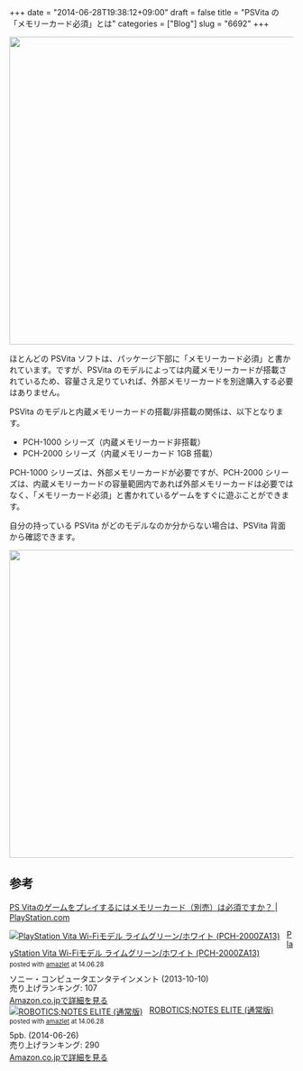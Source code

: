 +++
date = "2014-06-28T19:38:12+09:00"
draft = false
title = "PSVita の「メモリーカード必須」とは"
categories = ["Blog"]
slug = "6692"
+++

<img class="align-center" src="/images/2014/06/6692_1.jpg" border="0" width="728" height="546" />

ほとんどの PSVita ソフトは、パッケージ下部に「メモリーカード必須」と書かれています。ですが、PSVita のモデルによっては内蔵メモリーカードが搭載されているため、容量さえ足りていれば、外部メモリーカードを別途購入する必要はありません。

PSVita のモデルと内蔵メモリーカードの搭載/非搭載の関係は、以下となります。

<ul>
<li>PCH-1000 シリーズ（内蔵メモリーカード非搭載）</li>
<li>PCH-2000 シリーズ（内蔵メモリーカード 1GB 搭載）</li>
</ul>

PCH-1000 シリーズは、外部メモリーカードが必要ですが、PCH-2000 シリーズは、内蔵メモリーカードの容量範囲内であれば外部メモリーカードは必要ではなく、「メモリーカード必須」と書かれているゲームをすぐに遊ぶことができます。

自分の持っている PSVita がどのモデルなのか分からない場合は、PSVita 背面から確認できます。

<img class="align-center" src="/images/2014/06/6692_2.png" border="0" width="728" height="546" /><h2>参考</h2>

<a href="https://support.jp.playstation.com/app/answers/detail/a_id/12244/~/ps-vita%E3%81%AE%E3%82%B2%E3%83%BC%E3%83%A0%E3%82%92%E3%83%97%E3%83%AC%E3%82%A4%E3%81%99%E3%82%8B%E3%81%AB%E3%81%AF%E3%83%A1%E3%83%A2%E3%83%AA%E3%83%BC%E3%82%AB%E3%83%BC%E3%83%89%EF%BC%88%E5%88%A5%E5%A3%B2%EF%BC%89%E3%81%AF%E5%BF%85%E9%A0%88%E3%81%A7%E3%81%99%E3%81%8B%EF%BC%9F" target="_blank">PS Vitaのゲームをプレイするにはメモリーカード（別売）は必須ですか？ | PlayStation.com</a>

<div class="amazlet-box" style="margin-bottom:0px;"><div class="amazlet-image" style="float:left;margin:0px 12px 1px 0px;"><a href="http://www.amazon.co.jp/exec/obidos/ASIN/B00F27JE1C/rakuishi-22/ref=nosim/" name="amazletlink" target="_blank"><img src="http://ecx.images-amazon.com/images/I/41wY8gSglgL._SL160_.jpg" alt="PlayStation Vita Wi-Fiモデル ライムグリーン/ホワイト (PCH-2000ZA13)" style="border: none;" /></a></div><div class="amazlet-info" style="line-height:120%; margin-bottom: 10px"><div class="amazlet-name" style="margin-bottom:10px;line-height:120%"><a href="http://www.amazon.co.jp/exec/obidos/ASIN/B00F27JE1C/rakuishi-22/ref=nosim/" name="amazletlink" target="_blank">PlayStation Vita Wi-Fiモデル ライムグリーン/ホワイト (PCH-2000ZA13)</a><div class="amazlet-powered-date" style="font-size:80%;margin-top:5px;line-height:120%">posted with <a href="http://www.amazlet.com/" title="amazlet" target="_blank">amazlet</a> at 14.06.28</div></div><div class="amazlet-detail">ソニー・コンピュータエンタテインメント (2013-10-10)<br />売り上げランキング: 107<br /></div><div class="amazlet-sub-info" style="float: left;"><div class="amazlet-link" style="margin-top: 5px"><a href="http://www.amazon.co.jp/exec/obidos/ASIN/B00F27JE1C/rakuishi-22/ref=nosim/" name="amazletlink" target="_blank">Amazon.co.jpで詳細を見る</a></div></div></div><div class="amazlet-footer" style="clear: left"></div></div>

<div class="amazlet-box" style="margin-bottom:0px;"><div class="amazlet-image" style="float:left;margin:0px 12px 1px 0px;"><a href="http://www.amazon.co.jp/exec/obidos/ASIN/B00IZT5Y6S/rakuishi-22/ref=nosim/" name="amazletlink" target="_blank"><img src="http://ecx.images-amazon.com/images/I/51YsZR6IEdL._SL160_.jpg" alt="ROBOTICS;NOTES ELITE (通常版)" style="border: none;" /></a></div><div class="amazlet-info" style="line-height:120%; margin-bottom: 10px"><div class="amazlet-name" style="margin-bottom:10px;line-height:120%"><a href="http://www.amazon.co.jp/exec/obidos/ASIN/B00IZT5Y6S/rakuishi-22/ref=nosim/" name="amazletlink" target="_blank">ROBOTICS;NOTES ELITE (通常版)</a><div class="amazlet-powered-date" style="font-size:80%;margin-top:5px;line-height:120%">posted with <a href="http://www.amazlet.com/" title="amazlet" target="_blank">amazlet</a> at 14.06.28</div></div><div class="amazlet-detail">5pb. (2014-06-26)<br />売り上げランキング: 290<br /></div><div class="amazlet-sub-info" style="float: left;"><div class="amazlet-link" style="margin-top: 5px"><a href="http://www.amazon.co.jp/exec/obidos/ASIN/B00IZT5Y6S/rakuishi-22/ref=nosim/" name="amazletlink" target="_blank">Amazon.co.jpで詳細を見る</a></div></div></div><div class="amazlet-footer" style="clear: left"></div></div>
